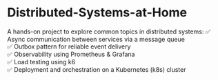 # Distributed-Systems-at-Home
A hands-on project to explore common topics in distributed systems:
✅ Async communication between services via a message queue  
✅ Outbox pattern for reliable event delivery  
✅ Observability using Prometheus & Grafana  
✅ Load testing using k6  
✅ Deployment and orchestration on a Kubernetes (k8s) cluster  

